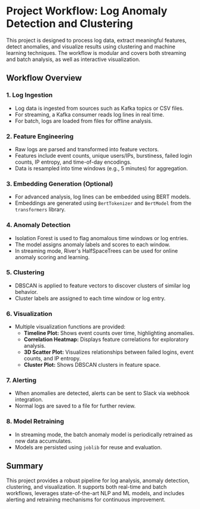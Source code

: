 # Project Workflow: Log Anomaly Detection and Clustering

This project is designed to process log data, extract meaningful features, detect anomalies, and visualize results using clustering and machine learning techniques. The workflow is modular and covers both streaming and batch analysis, as well as interactive visualization.

## Workflow Overview

### 1. Log Ingestion
- Log data is ingested from sources such as Kafka topics or CSV files.
- For streaming, a Kafka consumer reads log lines in real time.
- For batch, logs are loaded from files for offline analysis.

### 2. Feature Engineering
- Raw logs are parsed and transformed into feature vectors.
- Features include event counts, unique users/IPs, burstiness, failed login counts, IP entropy, and time-of-day encodings.
- Data is resampled into time windows (e.g., 5 minutes) for aggregation.

### 3. Embedding Generation (Optional)
- For advanced analysis, log lines can be embedded using BERT models.
- Embeddings are generated using `BertTokenizer` and `BertModel` from the `transformers` library.

### 4. Anomaly Detection
- Isolation Forest is used to flag anomalous time windows or log entries.
- The model assigns anomaly labels and scores to each window.
- In streaming mode, River's HalfSpaceTrees can be used for online anomaly scoring and learning.

### 5. Clustering
- DBSCAN is applied to feature vectors to discover clusters of similar log behavior.
- Cluster labels are assigned to each time window or log entry.

### 6. Visualization
- Multiple visualization functions are provided:
  - **Timeline Plot:** Shows event counts over time, highlighting anomalies.
  - **Correlation Heatmap:** Displays feature correlations for exploratory analysis.
  - **3D Scatter Plot:** Visualizes relationships between failed logins, event counts, and IP entropy.
  - **Cluster Plot:** Shows DBSCAN clusters in feature space.

### 7. Alerting
- When anomalies are detected, alerts can be sent to Slack via webhook integration.
- Normal logs are saved to a file for further review.

### 8. Model Retraining
- In streaming mode, the batch anomaly model is periodically retrained as new data accumulates.
- Models are persisted using `joblib` for reuse and evaluation.

## Summary
This project provides a robust pipeline for log analysis, anomaly detection, clustering, and visualization. It supports both real-time and batch workflows, leverages state-of-the-art NLP and ML models, and includes alerting and retraining mechanisms for continuous improvement.